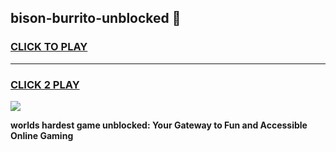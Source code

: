 
## bison-burrito-unblocked 👋
<h3>
<a href="https://premium.freeplayer.one?title=bison-burrito-unblocked&ref=14F">CLICK TO PLAY</a></h3>
<hr>

<h3>
<a href="https://premium.freeplayer.one?title=bison-burrito-unblocked&ref=14F">CLICK 2 PLAY</a>
  
</h3>

<a href="https://premium.freeplayer.one?title=bison-burrito-unblocked&ref=12F/"><img src="https://clearcache.store/games.png"></a>


**worlds hardest game unblocked: Your Gateway to Fun and Accessible Online Gaming**
